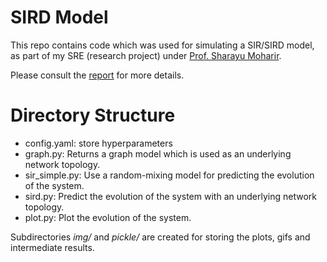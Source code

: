# SIRD Model

This repo contains code which was used for simulating a SIR/SIRD model, as part of my SRE (research project) under [Prof. Sharayu Moharir](https://sites.google.com/site/sharayumoharir/).

Please consult the [report](https://methi1999.github.io/assets/pdf/sre_sird.pdf) for more details.

# Directory Structure

* config.yaml: store hyperparameters
* graph.py: Returns a graph model which is used as an underlying network topology.
* sir_simple.py: Use a random-mixing model for predicting the evolution of the system.
* sird.py: Predict the evolution of the system with an underlying network topology.
* plot.py: Plot the evolution of the system.

Subdirectories *img/* and *pickle/* are created for storing the plots, gifs and intermediate results.


